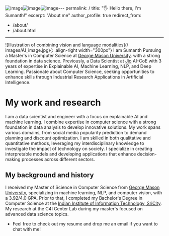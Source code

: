 ![image](https://github.com/user-attachments/assets/08e346d9-77ed-43b1-bb1c-8a95d4aa245a)![image](https://github.com/user-attachments/assets/6140e6c5-418e-4af8-a007-6dac1eba88d2)![image](https://github.com/user-attachments/assets/2120cda1-b042-47fb-87d5-3be5bb91b529)---
permalink: /
title: "🖐 Hello there, I'm Sumanth!"
excerpt: "About me"
author_profile: true
redirect_from: 
  - /about/
  - /about.html
---
![Illustration of combining vision and language modalities](/
images/AI_image.jpg){: .align-right width="300px"}
I am Sumanth Pursuing a Master's in Computer Science at [George Mason University](https://www.gmu.edu/). with a strong foundation in data science. Previously, a Data Scientist at [Jio](https://www.jio.com/) AI-CoE with 3 years of expertise in Explainable AI, Machine Learning, NLP, and Deep Learning. Passionate about Computer Science, seeking opportunities to enhance skills through Industrial Research Applications in Artificial Intelligence.

My work and research
======
I am a data scientist and engineer with a focus on explainable AI and machine learning. I combine expertise in computer science with a strong foundation in data analysis to develop innovative solutions. My work spans various domains, from social media popularity prediction to demand planning and discount optimization. I am skilled in both qualitative and quantitative methods, leveraging my interdisciplinary knowledge to investigate the impact of technology on society. I specialize in creating interpretable models and developing applications that enhance decision-making processes across different sectors.

## My background and history
I received my Master of Science in Computer Science from [George Mason University](https://www.gmu.edu/), specializing in machine learning, NLP, and computer vision, with a 3.92/4.0 GPA. Prior to that, I completed my Bachelor's Degree in Computer Science at the [Indian Institute of Information Technology, SriCity](https://www.iiits.ac.in/). My research at the C4I Center Lab during my master's focused on advanced data science topics.
- Feel free to check out my resume and drop me an email if you want to chat with me!

